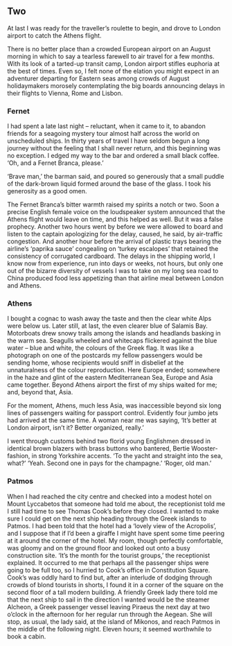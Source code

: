 ## Two

At last I was ready for the traveller’s roulette to begin, and drove to London airport to catch the Athens flight.


There is no better place than a crowded European airport on an August morning in which to say a tearless farewell to air travel for a few months. With its look of a tarted-up transit camp, London airport stifles euphoria at the best of times. Even so, I felt none of the elation you might expect in an adventurer departing for Eastern seas among crowds of August holidaymakers morosely contemplating the big boards announcing delays in their flights to Vienna, Rome and Lisbon.

### Fernet

I had spent a late last night – reluctant, when it came to it, to abandon friends for a seagoing mystery tour almost half across the world on unscheduled ships. In thirty years of travel I have seldom begun a long journey without the feeling that I shall never return, and this beginning was no exception.
I edged my way to the bar and ordered a small black coffee. ‘Oh, and a Fernet Branca, please.’

‘Brave man,’ the barman said, and poured so generously that a small puddle of the dark-brown liquid formed around the base of the glass. I took his generosity as a good omen.

The Fernet Branca’s bitter warmth raised my spirits a notch or two. Soon a precise English female voice on the loudspeaker system announced that the Athens flight would leave on time, and this helped as well. But it was a false prophecy. 
Another two hours went by before we were allowed to board and listen to the captain apologizing for the delay, caused, he said, by air-traffic congestion. And another hour before the arrival of plastic trays bearing the airline’s ‘paprika sauce’ congealing on ‘turkey escalopes’ that retained the consistency of corrugated cardboard. The delays in the shipping world, I know now from experience, run into days or weeks, not hours, but only one out of the bizarre diversity of vessels I was to take on my long sea road to China produced food less appetizing than that airline meal between London and Athens.

### Athens

I bought a cognac to wash away the taste and then the clear white Alps were below us. Later still, at last, the even clearer blue of Salamis Bay. Motorboats drew snowy trails among the islands and headlands basking in the warm sea. Seagulls wheeled and whitecaps flickered against the blue water – blue and white, the colours of the Greek flag. It was like a photograph on one of the postcards my fellow passengers would be sending home, whose recipients would sniff in disbelief at the unnaturalness of the colour reproduction. Here Europe ended; somewhere in the haze and glint of the eastern Mediterranean Sea, Europe and Asia came together. Beyond Athens airport the first of my ships waited for me; and, beyond that, Asia.

For the moment, Athens, much less Asia, was inaccessible beyond six long lines of passengers waiting for passport control. Evidently four jumbo jets had arrived at the same time.
A woman near me was saying, ‘It’s better at London airport, isn’t it? Better organized, really.’

I went through customs behind two florid young Englishmen dressed in identical brown blazers with brass buttons who bantered, Bertie Wooster-fashion, in strong Yorkshire accents.
‘To the yacht and straight into the sea, what?’
‘Yeah. Second one in pays for the champagne.’
‘Roger, old man.’

### Patmos

When I had reached the city centre and checked into a modest hotel on Mount Lyccabetos that someone had told me about, the receptionist told me I still had time to see Thomas Cook’s before they closed. I wanted to make sure I could get on the next ship heading through the Greek islands to Patmos. I had been told that the hotel had a ‘lovely view of the Acropolis’, and I suppose that if I’d been a giraffe I might have spent some time peering at it around the corner of the hotel. My room, though perfectly comfortable, was gloomy and on the ground floor and looked out onto a busy construction site. ‘It’s the month for the tourist groups,’ the receptionist explained. It occurred to me that perhaps all the passenger ships were going to be full too, so I hurried to Cook’s office in Constitution Square.
Cook’s was oddly hard to find but, after an interlude of dodging through crowds of blond tourists in shorts, I found it in a corner of the square on the second floor of a tall modern building. A friendly Greek lady there told me that the next ship to sail in the direction I wanted would be the steamer Alcheon, a Greek passenger vessel leaving Piraeus the next day at two o’clock in the afternoon for her regular run through the Aegean. She will stop, as usual, the lady said, at the island of Mikonos, and reach Patmos in the middle of the following night. Eleven hours; it seemed worthwhile to book a cabin.